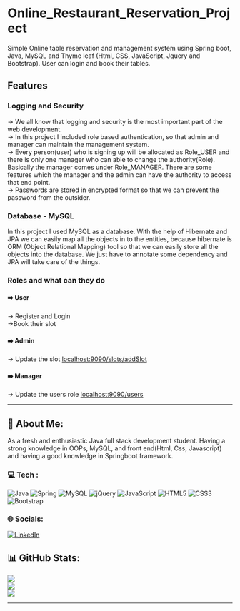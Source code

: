# Online_Restaurant_Reservation_Project
Simple Online table reservation and management system using Spring boot, Java, MySQL and Thyme leaf (Html, CSS, JavaScript, Jquery and Bootstrap). User can login and book their tables.    
  
## Features

### Logging and Security
-> We all know that logging and security is the most important part of the web development.  
-> In this project I included role based authentication, so that admin and manager can maintain the management system.  
-> Every person(user) who is signing up will be allocated as Role_USER and there is only one manager who can able to change the authority(Role). Basically the manager comes under Role_MANAGER. There are some features which the manager and the admin can have the authority to access that end point. \
-> Passwords are stored in encrypted format so that we can prevent the password from the outsider.

### Database - MySQL
In this project I used MySQL as a database. With the help of Hibernate and JPA we can easily map all the objects in to the entities, because hibernate is ORM (Object Relational Mapping) tool so that we can easily store all the objects into the database. We just have to annotate some dependency and JPA will take care of the things.

### Roles and what can they do 
#### :arrow_right: User
-> Register and Login \
->Book their slot

#### :arrow_right: Admin
-> Update the slot [localhost:9090/slots/addSlot](#)

#### :arrow_right: Manager
-> Update the users role [localhost:9090/users](#)
************************************************************************************************

## 💫 About Me:
As a fresh and enthusiastic Java full stack development student.  Having a strong knowledge in OOPs, MySQL, and front end(Html, Css, Javascript) and having a good knowledge in Springboot framework. 


### 💻 Tech :
![Java](https://img.shields.io/badge/java-%23ED8B00.svg?style=for-the-badge&logo=java&logoColor=white) ![Spring](https://img.shields.io/badge/spring-%236DB33F.svg?style=for-the-badge&logo=spring&logoColor=white) ![MySQL](https://img.shields.io/badge/mysql-%2300f.svg?style=for-the-badge&logo=mysql&logoColor=white) ![jQuery](https://img.shields.io/badge/jquery-%230769AD.svg?style=for-the-badge&logo=jquery&logoColor=white) ![JavaScript](https://img.shields.io/badge/javascript-%23323330.svg?style=for-the-badge&logo=javascript&logoColor=%23F7DF1E) ![HTML5](https://img.shields.io/badge/html5-%23E34F26.svg?style=for-the-badge&logo=html5&logoColor=white)  ![CSS3](https://img.shields.io/badge/css3-%231572B6.svg?style=for-the-badge&logo=css3&logoColor=white) ![Bootstrap](https://img.shields.io/badge/bootstrap-%23563D7C.svg?style=for-the-badge&logo=bootstrap&logoColor=white)
### 🌐 Socials:
[![LinkedIn](https://img.shields.io/badge/LinkedIn-%230077B5.svg?logo=linkedin&logoColor=white)](https://linkedin.com/in/sunilkannan-sk) 

## 📊 GitHub Stats:
![](https://github-readme-stats.vercel.app/api?username=sunil-kannan&theme=dark&hide_border=false&include_all_commits=true&count_private=false)<br/>
![](https://github-readme-streak-stats.herokuapp.com/?user=sunil-kannan&theme=dark&hide_border=false)<br/>
![](https://github-readme-stats.vercel.app/api/top-langs/?username=sunil-kannan&theme=dark&hide_border=false&include_all_commits=true&count_private=false&layout=compact)

---





